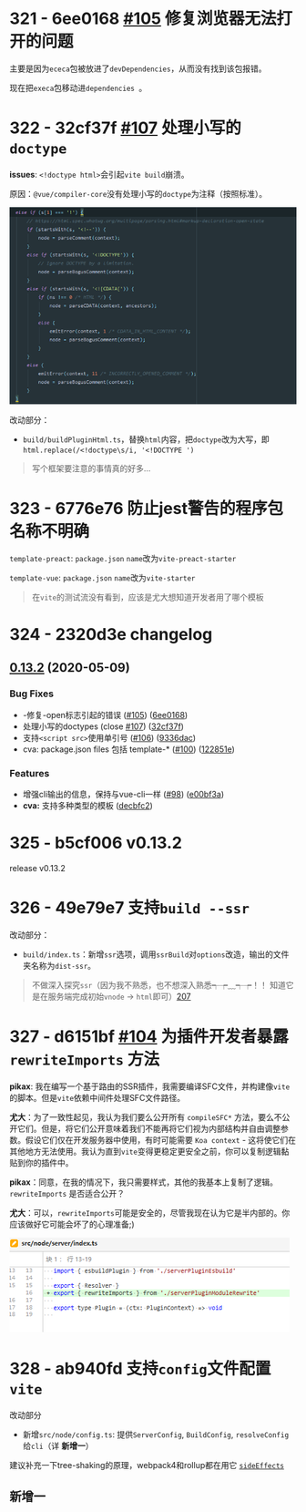 # 321 - 6ee0168 [#105](https://github.com/vitejs/vite/pull/105) 修复浏览器无法打开的问题

主要是因为`ececa`包被放进了`devDependencies`，从而没有找到该包报错。

现在把`execa`包移动进`dependencies `。



# 322 - 32cf37f [#107](https://github.com/vitejs/vite/issues/107) 处理小写的`doctype`

**issues**: `<!doctype html>`会引起`vite build`崩溃。

原因：`@vue/compiler-core`没有处理小写的`doctype`为注释（按照标准）。

![1](1.png)

改动部分：

- `build/buildPluginHtml.ts`，替换`html`内容，把`doctype`改为大写，即`html.replace(/<!doctype\s/i, '<!DOCTYPE ')`

> 写个框架要注意的事情真的好多...



# 323 - 6776e76 防止jest警告的程序包名称不明确

`template-preact`: `package.json` `name`改为`vite-preact-starter`

`template-vue`: `package.json` `name`改为`vite-starter`

> 在`vite`的测试流没有看到，应该是尤大想知道开发者用了哪个模板



# 324 - 2320d3e changelog

## [0.13.2](https://github.com/vuejs/vite/compare/v0.13.1...v0.13.2) (2020-05-09)

### Bug Fixes

- -修复-open标志引起的错误 ([#105](https://github.com/vuejs/vite/issues/105)) ([6ee0168](https://github.com/vuejs/vite/commit/6ee016892d7b375cc8dd8cbc4dc10c03325d4dc8))
- 处理小写的doctypes (close [#107](https://github.com/vuejs/vite/issues/107)) ([32cf37f](https://github.com/vuejs/vite/commit/32cf37fd5125be7dd3b65de2024e89685d7cbc8e))
- 支持`<script src>`使用单引号  ([#106](https://github.com/vuejs/vite/issues/106)) ([9336dac](https://github.com/vuejs/vite/commit/9336dacaeaae37bd2adf36ab1816c063eddbd4eb))
- cva: package.json files 包括 template-* ([#100](https://github.com/vuejs/vite/issues/100)) ([122851e](https://github.com/vuejs/vite/commit/122851ee802c8e6374be42e704883e6ed91b0b02))

### Features

- 增强cli输出的信息，保持与vue-cli一样 ([#98](https://github.com/vuejs/vite/issues/98)) ([e00bf3a](https://github.com/vuejs/vite/commit/e00bf3a7fb029416c394e2606a3ce4ed8f3079b1))
- **cva:** 支持多种类型的模板 ([decbfc2](https://github.com/vuejs/vite/commit/decbfc2ee9e0c88c9e94a8f4f39032cdf5b5d6c5))



# 325 - b5cf006 v0.13.2

release v0.13.2



# 326 - 49e79e7 支持`build --ssr`

改动部分：

- `build/index.ts`：新增`ssr`选项，调用`ssrBuild`对`options`改造，输出的文件夹名称为`dist-ssr`。

> 不做深入探究`ssr`（因为我不熟悉，也不想深入熟悉┭┮﹏┭┮！！ 知道它是在服务端完成初始`vnode` -> `html`即可）[207](https://github.com/Kingbultsea/vite-analysis/blob/d0e223924b0656785fa14ac073ff78dcdfef818a/201-210/201-210.md#207---4808f41-build%E6%94%AF%E6%8C%81ssr)



# 327 - d6151bf [#104](https://github.com/vitejs/vite/pull/104) 为插件开发者暴露`rewriteImports` 方法

**pikax**: 我在编写一个基于路由的SSR插件，我需要编译SFC文件，并构建像`vite`的脚本。但是`vite`依赖中间件处理SFC文件路径。

**尤大**：为了一致性起见，我认为我们要么公开所有 `compileSFC*` 方法，要么不公开它们。但是，将它们公开意味着我们不能再将它们视为内部结构并自由调整参数。假设它们仅在开发服务器中使用，有时可能需要 `Koa context` - 这将使它们在其他地方无法使用。我认为直到`vite`变得更稳定更安全之前，你可以复制逻辑黏贴到你的插件中。

**pikax**：同意，在我的情况下，我只需要样式，其他的我基本上复制了逻辑。 `rewriteImports` 是否适合公开？

**尤大**：可以，`rewriteImports`可能是安全的，尽管我现在认为它是半内部的。你应该做好它可能会坏了的心理准备;)

![2](2.png)



# 328 - ab940fd 支持`config`文件配置`vite`

改动部分

- 新增`src/node/config.ts`: 提供`ServerConfig`, `BuildConfig`, `resolveConfig`给`cli`（详 **新增一**）

建议补充一下tree-shaking的原理，webpack4和rollup都在用它 [`sideEffects`](https://zhuanlan.zhihu.com/p/41795312)

## 新增一



